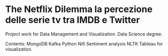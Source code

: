 # The Netflix Dilemma la percezione delle serie tv tra IMDB e Twitter
Project work for Data Management and Visualization. Data Science degree.

Contents:
MongoDB
Kafka
Python
Nifi
Sentiment analysis NLTK
Tableau for visualization.

